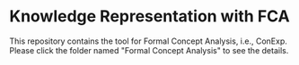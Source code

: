 # Knowledge Representation with FCA
This repository contains the tool for Formal Concept Analysis, i.e., ConExp. Please click the folder named "Formal Concept Analysis" to see the details. 
